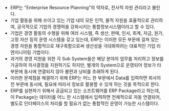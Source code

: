 - ERP는 "Enterprise Resource Planning"의 약자로, 전사적 자원 관리라고 불린다.
- 기업 활동을 위해 쓰이고 있는 기업 내의 모든 인적, 물적 자원을 효율적으로 관리하여, 궁극적으로 기업의 경쟁력을 강화시키는 통합정보시스템이라고 할 수 있다.
- 기업은 경영 활동의 수행을 위해 여러 시스템, 즉 생산, 판매, 인사, 회계, 자금, 원가, 고정 자산 등의 운영 시스템을 갖고 있는데, ERP는 이러한 모든 부문에 걸쳐 있는 경영 자원을 통합적으로 재구축함으로써 생산성을 극대화하려는 대표적인 기업 리엔지니어링 기법이다.
- 과거의 경영 지원을 위한 각 Sub System들은 해당 분야의 업무를 처리하고 정보를 가공하여 의사결정을 지원하기도 하지만, 별개의 System으로 운영되어 정보가 타 부문에 동시에 연결되지 않아 불편과 낭비를 초래하게 된다.
- 이러한 문제점을 해결하기 위해 ERP는 어느 한 부문에서 Data를 입력하면 회사의 전 부문에 동시에, 필요에 따라서 정보로 활용할 수 있게 하는 것을 목적으로 한다.
- ERP를 실현하기 위해서 공급되고 있는 소프트웨어를 ERP Package라고 하는데, 이 Package는 데이터를 어느 한 시스템에서 입력하면 전체적으로 자동 연결되어, 별도로 인터페이스의 처리를 할 필요가 없는 통합적인 운영이 가능한 시스템이다.

